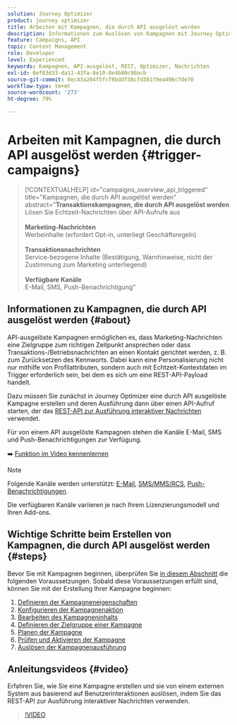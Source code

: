 ```yaml
---
solution: Journey Optimizer
product: journey optimizer
title: Arbeiten mit Kampagnen, die durch API ausgelöst werden
description: Informationen zum Auslösen von Kampagnen mit Journey Optimizer-APIs.
feature: Campaigns, API
topic: Content Management
role: Developer
level: Experienced
keywords: Kampagnen, API-ausgelöst, REST, Optimizer, Nachrichten
exl-id: 0ef03d33-da11-43fa-8e10-8e4b80c90acb
source-git-commit: 0ec43a204f5fcf0bddf38cfd381f0ea496c7de70
workflow-type: tm+mt
source-wordcount: '273'
ht-degree: 79%

---
```



# Arbeiten mit Kampagnen, die durch API ausgelöst werden {#trigger-campaigns}

>[!CONTEXTUALHELP]
>id="campaigns_overview_api_triggered"
>title="Kampagnen, die durch API ausgelöst werden"
>abstract="**Transaktionskampagnen, die durch API ausgelöst werden**<br/> Lösen Sie Echtzeit-Nachrichten über API-Aufrufe aus <br/><br/>**Marketing-Nachrichten**<br/> Werbeinhalte (erfordert Opt-in, unterliegt Geschäftsregeln)<br/><br/>**Transaktionsnachrichten**<br/> Service-bezogene Inhalte (Bestätigung, Warnhinweise, nicht der Zustimmung zum Marketing unterliegend)<br/><br/>**Verfügbare Kanäle**<br/> E-Mail, SMS, Push-Benachrichtigung"

## Informationen zu Kampagnen, die durch API ausgelöst werden {#about}

API-ausgelöste Kampagnen ermöglichen es, dass Marketing-Nachrichten eine Zielgruppe zum richtigen Zeitpunkt ansprechen oder dass Transaktions-/Betriebsnachrichten an einen Kontakt gerichtet werden, z. B. zum Zurücksetzen des Kennworts. Dabei kann eine Personalisierung nicht nur mithilfe von Profilattributen, sondern auch mit Echtzeit-Kontextdaten im Trigger erforderlich sein, bei dem es sich um eine REST-API-Payload handelt.

Dazu müssen Sie zunächst in Journey Optimizer eine durch API ausgelöste Kampagne erstellen und deren Ausführung dann über einen API-Aufruf starten, der das [REST-API zur Ausführung interaktiver Nachrichten](https://developer.adobe.com/journey-optimizer-apis/references/messaging/#tag/execution) verwendet.

Für von einem API ausgelöste Kampagnen stehen die Kanäle E-Mail, SMS und Push-Benachrichtigungen zur Verfügung.

➡️ [Funktion im Video kennenlernen](#video)


>[!NOTE]
>
>Folgende Kanäle werden unterstützt: [E-Mail](../email/get-started-email.md), [SMS/MMS/RCS](../sms/get-started-sms.md), [Push-Benachrichtigungen](../push/get-started-push.md).
>
>Die verfügbaren Kanäle variieren je nach Ihrem Lizenzierungsmodell und Ihren Add-ons.

## Wichtige Schritte beim Erstellen von Kampagnen, die durch API ausgelöst werden {#steps}

Bevor Sie mit Kampagnen beginnen, überprüfen Sie [in diesem Abschnitt](get-started-with-campaigns.md#permissions) die folgenden Voraussetzungen. Sobald diese Voraussetzungen erfüllt sind, können Sie mit der Erstellung Ihrer Kampagne beginnen:

1. [Definieren der Kampagneneigenschaften](api-triggered-campaign-properties.md)
1. [Konfigurieren der Kampagnenaktion](api-triggered-campaign-action.md)
1. [Bearbeiten des Kampagneninhalts](api-triggered-campaign-content.md)
1. [Definieren der Zielgruppe einer Kampagne](api-triggered-campaign-audience.md)
1. [Planen der Kampagne](api-triggered-campaign-schedule.md)
1. [Prüfen und Aktivieren der Kampagne](review-activate-api-triggered-campaign.md)
1. [Auslösen der Kampagnenausführung](trigger-campaigns.md)

## Anleitungsvideos {#video}

Erfahren Sie, wie Sie eine Kampagne erstellen und sie von einem externen System aus basierend auf Benutzerinteraktionen auslösen, indem Sie das REST-API zur Ausführung interaktiver Nachrichten verwenden.

>[!VIDEO](https://video.tv.adobe.com/v/3425358?quality=12)
